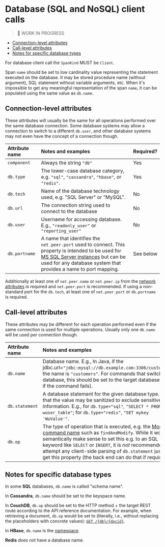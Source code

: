 # Database (SQL and NoSQL) client calls

> 🚧 WORK IN PROGRESS

<!-- Re-generate TOC with `markdown-toc --no-first-h1 -i` -->

<!-- toc -->

- [Connection-level attributes](#connection-level-attributes)
- [Call-level attributes](#call-level-attributes)
- [Notes for specific database types](#notes-for-specific-database-types)

<!-- tocstop -->

For database client call the `SpanKind` MUST be `Client`.

Span `name` should be set to low cardinality value representing the statement
executed on the database. It may be stored procedure name (without argument), SQL
statement without variable arguments, etc. When it's impossible to get any
meaningful representation of the span `name`, it can be populated using the same
value as `db.name`.

## Connection-level attributes

These attributes will usually be the same for all operations performed over the same database connection. Some database systems may allow a connection to switch to a different `db.user`, and other database systems may not even have the concept of a connection though.

| Attribute name | Notes and examples                                           | Required? |
| :------------- | :----------------------------------------------------------- | --------- |
| `component` | Always the string `"db"` | Yes       |
| `db.type` | The lower-case database category, e.g. `"sql"`, `"cassandra"`, `"hbase"`, or `"redis"`. | Yes       |
| `db.tech` | Name of the database technology used, e.g. "SQL Server" or "MySQL". | No     |
| `db.url` | The connection string used to connect to the database | No       |
| `db.user`      | Username for accessing database. E.g., `"readonly_user"` or `"reporting_user"` | No        |
| `db.portname` | A name that identifies the `net.peer.port` used to connect. This property is intended to be used for [MS SQL Server instances][] but can be used for any database system that provides a name to port mapping. | See below        |

[MS SQL Server instances]: https://docs.microsoft.com/en-us/sql/connect/jdbc/building-the-connection-url?view=sql-server-ver15

Additionally at least one of `net.peer.name` or `net.peer.ip` from the [network attributes][] is required and `net.peer.port` is recommended.
If using a non-standard port for the `db.tech`, at least one of `net.peer.port` or `db.portname` is required.

[network attributes]: data-span-general.md#general-network-attributes

## Call-level attributes

These attributes may be different for each operation performed even if the same connection is used for multiple operations. Usually only one `db.name` will be used per connection though.

| Attribute name | Notes and examples                                           | Required? |
| :------------- | :----------------------------------------------------------- | --------- |
| `db.name`  | Database name. E.g., In Java, if the jdbc.url=`"jdbc:mysql://db.example.com:3306/customers"`, the name is `"customers"`. For commands that switch the database, this should be set to the target database (even if the command fails). | Yes (if applicable) |
| `db.statement` | A database statement for the given database type. Note that the value may be sanitized to exclude sensitive information. E.g., for `db.type="sql"`, `"SELECT * FROM wuser_table"`; for `db.type="redis"`, `"SET mykey 'WuValue'"`. | Yes (if applicable)       |
| `db.op` | The type of operation that is executed, e.g. the [MongoDB command name][] such as `findAndModify`. While it would semantically make sense to set this e.g. to an SQL keyword like `SELECT` or `INSERT`, it is *not* recommended to attempt any client-side parsing of `db.statement` just to get this property (the back end can do that if required). | If `db.statement` is not applicable.       |

[MongoDB command name]: https://docs.mongodb.com/manual/reference/command/#database-operations

## Notes for specific database types

In some **SQL** databases, `db.name` is called "schema name".

In **Cassandra**, `db.name` should be set to the keyspace name.

In **CouchDB**, `db.op` should be set to the HTTP method + the target REST route according to the API reference documentation.
For example, when retrieving a document, `db.op` would be set to (literally, i.e., without replacing the placeholders with concrete values): [`GET /{db}/{docid}`][CouchDB get doc].

[CouchDB get doc]: http://docs.couchdb.org/en/stable/api/document/common.html#get--db-docid

In **HBase**, `db.name` is the [namespace][hbase ns].

[hbase ns]: https://hbase.apache.org/book.html#_namespace

**Redis** does not have a database name.

[rpc]: #remote-procedure-calls